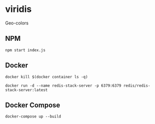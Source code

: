 # viridis
Geo-colors

## NPM
```
npm start index.js
```
## Docker
```
docker kill $(docker container ls -q)
```
```
docker run -d --name redis-stack-server -p 6379:6379 redis/redis-stack-server:latest
```
## Docker Compose
```
docker-compose up --build
```